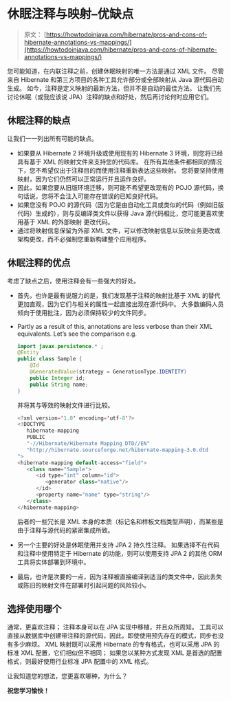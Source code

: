 # 休眠注释与映射–优缺点

> 原文： [https://howtodoinjava.com/hibernate/pros-and-cons-of-hibernate-annotations-vs-mappings/](https://howtodoinjava.com/hibernate/pros-and-cons-of-hibernate-annotations-vs-mappings/)

您可能知道，在内联注释之前，创建休眠映射的唯一方法是通过 XML 文件。 尽管来自 Hibernate 和第三方项目的各种工具允许部分或全部映射从 Java 源代码自动生成。 如今，注释是定义映射的最新方法，但并不是自动的最佳方法。 让我们先讨论休眠（或我应该说 JPA）注释的缺点和好处，然后再讨论何时应用它们。

## 休眠注释的缺点

让我们一一列出所有可能的缺点。

*   如果要从 Hibernate 2 环境升级或使用现有的 Hibernate 3 环境，则您将已经具有基于 XML 的映射文件来支持您的代码库。 在所有其他条件都相同的情况下，您不希望仅出于注释目的而使用注释重新表达这些映射。 您将要坚持使用映射，因为它们仍然可以正常运行并且运作良好。
*   因此，如果您要从旧版环境迁移，则可能不希望更改现有的 POJO 源代码，换句话说，您将不会注入可能存在错误的已知良好代码。
*   如果您没有 POJO 的源代码（因为它是由自动化工具或类似的代码（例如旧版代码）生成的），则与反编译类文件以获得 Java 源代码相比，您可能更喜欢使用基于 XML 的外部映射 更改代码。
*   通过将映射信息保留为外部 XML 文件，可以修改映射信息以反映业务更改或架构更改，而不必强制您重新构建整个应用程序。

## 休眠注释的优点

考虑了缺点之后，使用注释会有一些强大的好处。

*   首先，也许是最有说服力的是，我们发现基于注释的映射比基于 XML 的替代更加直观，因为它们与相关的属性一起直接出现在源代码中。 大多数编码人员倾向于使用批注，因为必须保持较少的文件同步。
*   Partly as a result of this, annotations are less verbose than their XML equivalents. Let’s see the comparison e.g.

    ```java
    import javax.persistence.* ;
    @Entity
    public class Sample {
        @Id
        @GeneratedValue(strategy = GenerationType.IDENTITY)
        public Integer id;
        public String name;
    }

    ```

    并将其与等效的映射文件进行比较。

    ```java
    <?xml version='1.0' encoding='utf-8'?>
    <!DOCTYPE
       hibernate-mapping
       PUBLIC
       "-//Hibernate/Hibernate Mapping DTD//EN"
       "http://hibernate.sourceforge.net/hibernate-mapping-3.0.dtd
    ">
    <hibernate-mapping default-access="field">
       <class name="Sample">
          <id type="int" column="id">
             <generator class="native"/>
          </id>
          <property name="name" type="string"/>
       </class>
    </hibernate-mapping>

    ```

    后者的一些冗长是 XML 本身的本质（标记名和样板文档类型声明），而某些是由于注释与源代码的紧密集成所致。

*   另一个主要的好处是休眠使用并支持 JPA 2 持久性注释。 如果选择不在代码和注释中使用特定于 Hibernate 的功能，则可以使用支持 JPA 2 的其他 ORM 工具将实体部署到环境中。
*   最后，也许是次要的一点，因为注释被直接编译到适当的类文件中，因此丢失或陈旧的映射文件在部署时引起问题的风险较小。

## 选择使用哪个

通常，更喜欢注释； 注释本身可以在 JPA 实现中移植，并且众所周知。 工具可以直接从数据库中创建带注释的源代码，因此，即使使用预先存在的模式，同步也没有多少麻烦。
XML 映射既可以采用 Hibernate 的专有格式，也可以采用 JPA 的标准 XML 配置，它们相似但不相同； 如果您以某种方式发现 XML 是首选的配置格式，则最好使用行业标准 JPA 配置中的 XML 格式。

让我知道您的想法，您更喜欢哪种，为什么？

**祝您学习愉快！**